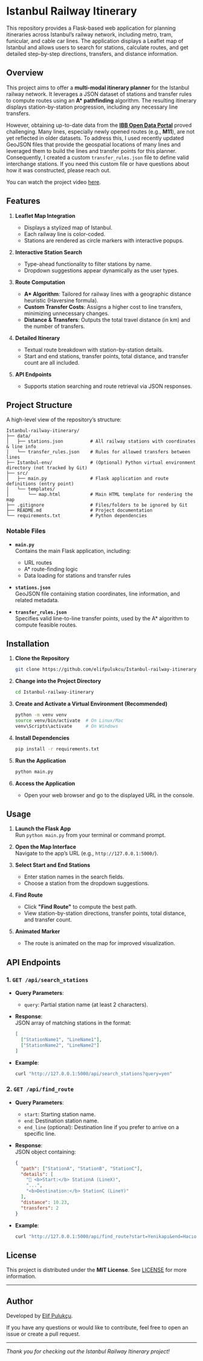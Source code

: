 # Istanbul Railway Itinerary

This repository provides a Flask-based web application for planning itineraries across Istanbul’s railway network, including metro, tram, funicular, and cable car lines. The application displays a Leaflet map of Istanbul and allows users to search for stations, calculate routes, and get detailed step-by-step directions, transfers, and distance information.

## Overview

This project aims to offer a **multi-modal itinerary planner** for the Istanbul railway network. It leverages a JSON dataset of stations and transfer rules to compute routes using an **A\* pathfinding** algorithm. The resulting itinerary displays station-by-station progression, including any necessary line transfers.

However, obtaining up-to-date data from the **[IBB Open Data Portal](https://data.ibb.gov.tr/en/dataset/rayli-sistem-istasyon-noktalari-verisi/resource/3dc8203f-3613-48a8-85e9-24fffb7821ad?view_id%3D32d900ee-7ed4-4ed2-a4a6-be53ab1fc02e)** proved challenging. Many lines, especially newly opened routes (e.g., **M11**), are not yet reflected in older datasets. To address this, I used recently updated GeoJSON files that provide the geospatial locations of many lines and leveraged them to build the lines and transfer points for this planner. Consequently, I created a custom `transfer_rules.json` file to define valid interchange stations. If you need this custom file or have questions about how it was constructed, please reach out.

You can watch the project video [here](https://drive.google.com/file/d/1Yn46T1qA9aPNmqeLEwgGaMpTx37p_nQV/view?usp=share_link).

## Features

1. **Leaflet Map Integration**  
   - Displays a stylized map of Istanbul.
   - Each railway line is color-coded.
   - Stations are rendered as circle markers with interactive popups.

2. **Interactive Station Search**  
   - Type-ahead functionality to filter stations by name.
   - Dropdown suggestions appear dynamically as the user types.

3. **Route Computation**  
   - **A\* Algorithm**: Tailored for railway lines with a geographic distance heuristic (Haversine formula).  
   - **Custom Transfer Costs**: Assigns a higher cost to line transfers, minimizing unnecessary changes.  
   - **Distance & Transfers**: Outputs the total travel distance (in km) and the number of transfers.

4. **Detailed Itinerary**  
   - Textual route breakdown with station-by-station details.  
   - Start and end stations, transfer points, total distance, and transfer count are all included.

5. **API Endpoints**  
   - Supports station searching and route retrieval via JSON responses.

## Project Structure

A high-level view of the repository’s structure:

```
Istanbul-railway-itinerary/
├── data/
│   ├── stations.json          # All railway stations with coordinates & line info
│   └── transfer_rules.json    # Rules for allowed transfers between lines
├── Istanbul-env/              # (Optional) Python virtual environment directory (not tracked by Git)
├── src/
│   ├── main.py                # Flask application and route definitions (entry point)
│   └── templates/
│       └── map.html           # Main HTML template for rendering the map
├── .gitignore                 # Files/folders to be ignored by Git
├── README.md                  # Project documentation
└── requirements.txt           # Python dependencies
```

### Notable Files

- **`main.py`**  
  Contains the main Flask application, including:
  - URL routes  
  - A\* route-finding logic  
  - Data loading for stations and transfer rules  

- **`stations.json`**  
  GeoJSON file containing station coordinates, line information, and related metadata.

- **`transfer_rules.json`**  
  Specifies valid line-to-line transfer points, used by the A\* algorithm to compute feasible routes.

## Installation

1. **Clone the Repository**
   ```bash
   git clone https://github.com/elifpulukcu/Istanbul-railway-itinerary.git
   ```

2. **Change into the Project Directory**
   ```bash
   cd Istanbul-railway-itinerary
   ```

3. **Create and Activate a Virtual Environment (Recommended)**
   ```bash
   python -m venv venv
   source venv/bin/activate  # On Linux/Mac
   venv\Scripts\activate     # On Windows
   ```

4. **Install Dependencies**
   ```bash
   pip install -r requirements.txt
   ```

5. **Run the Application**
   ```bash
   python main.py
   ```

6. **Access the Application**
   - Open your web browser and go to the displayed URL in the console.

## Usage

1. **Launch the Flask App**  
   Run `python main.py` from your terminal or command prompt.

2. **Open the Map Interface**  
   Navigate to the app’s URL (e.g., `http://127.0.0.1:5000/`).

3. **Select Start and End Stations**  
   - Enter station names in the search fields.
   - Choose a station from the dropdown suggestions.

4. **Find Route**  
   - Click **"Find Route"** to compute the best path.
   - View station-by-station directions, transfer points, total distance, and transfer count.

5. **Animated Marker**  
   - The route is animated on the map for improved visualization.

## API Endpoints

### 1. `GET /api/search_stations`
- **Query Parameters**:  
  - `query`: Partial station name (at least 2 characters).
    
- **Response**:  
  JSON array of matching stations in the format:
  ```json
  [
    ["StationName1", "LineName1"],
    ["StationName2", "LineName2"]
  ]
  ```
- **Example**:
  ```bash
  curl "http://127.0.0.1:5000/api/search_stations?query=yen"
  ```

### 2. `GET /api/find_route`
- **Query Parameters**:  
  - `start`: Starting station name.  
  - `end`: Destination station name.  
  - `end_line` (optional): Destination line if you prefer to arrive on a specific line.
    
- **Response**:  
  JSON object containing:
  ```json
  {
    "path": ["StationA", "StationB", "StationC"],
    "details": [
      "🏁 <b>Start:</b> StationA (LineX)",
      "...",
      "<b>Destination:</b> StationC (LineY)"
    ],
    "distance": 10.23,
    "transfers": 2
  }
  ```
- **Example**:
  ```bash
  curl "http://127.0.0.1:5000/api/find_route?start=Yenikapı&end=Hacıosman"
  ```

## License

This project is distributed under the **MIT License**. See [LICENSE](LICENSE) for more information.

---

## Author

Developed by [Elif Pulukçu](https://github.com/elifpulukcu).

If you have any questions or would like to contribute, feel free to open an issue or create a pull request.  

---  

*Thank you for checking out the Istanbul Railway Itinerary project!*

